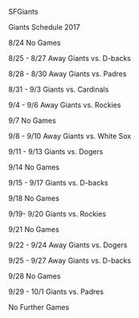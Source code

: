 SFGiants


Giants Schedule 2017

8/24
No Games

8/25 - 8/27 Away
Giants vs. D-backs 

8/28 - 8/30 Away
Giants vs. Padres

8/31 - 9/3
Giants vs. Cardinals

9/4 - 9/6 Away
Giants vs. Rockies

9/7
No Games

9/8 - 9/10 Away
Giants vs. White Sox

9/11 - 9/13
Giants vs. Dogers

9/14
No Games

9/15 - 9/17
Giants vs. D-backs

9/18
No Games

9/19- 9/20
Giants vs. Rockies

9/21
No Games

9/22 - 9/24 Away
Giants vs. Dogers

9/25 - 9/27 Away
Giants vs. D-backs

9/28
No Games

9/29 - 10/1
Giants vs. Padres

No Further Games